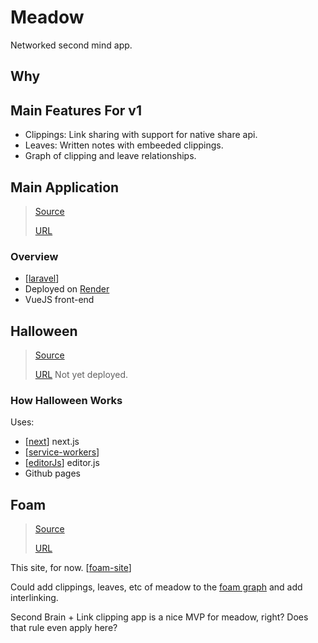 # Meadow

Networked second mind app.

## Why

## Main Features For v1

- Clippings: Link sharing with support for native share api.
- Leaves: Written notes with embeeded clippings.
- Graph of clipping and leave relationships.

## Main Application

> [Source](https://github.com/shelob9/meadow-halloween)
>  
> [URL](https://meadow.joshpress.net)

### Overview

- [[laravel]]
- Deployed on [Render](https://render.com)
- VueJS front-end

## Halloween

> [Source](https://github.com/shelob9/meadow-halloween)
>  
> [URL](https://halloween.joshpress.net) Not yet deployed.

### How Halloween Works

Uses:

- [[next]] next.js
- [[service-workers]]
- [[editorJs]] editor.js
- Github pages
  
## Foam

> [Source](https://github.com/shelob9/meadow-foam)
>  
> [URL](shelob9.github.io/meadow-foam/)

This site, for now. [[foam-site]]

Could add clippings, leaves, etc of meadow to the [foam graph](https://github.com/foambubble/foam/blob/master/packages/foam-core/src/note-graph.ts) and add interlinking.

Second Brain + Link clipping app is a nice MVP for meadow, right? Does that rule even apply here?

[//begin]: # "Autogenerated link references for markdown compatibility"
[laravel]: laravel "Laravel"
[next]: next "Next.js"
[service-workers]: service-workers "Service Workers"
[editorJs]: editorJs "Editor.js"
[foam-site]: foam-site "Foam Site"
[//end]: # "Autogenerated link references"

